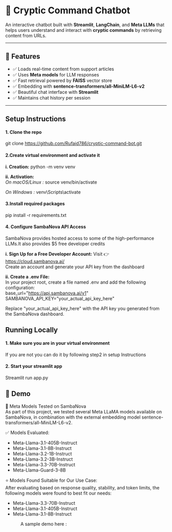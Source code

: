 # 💬 Cryptic Command Chatbot

An interactive chatbot built with **Streamlit**, **LangChain**, and **Meta LLMs** that helps users understand and interact with **cryptic commands** by retrieving content from URLs.

---

## 🚀 Features

- ✅ Loads real-time content from support articles
- ✅ Uses **Meta models** for LLM responses
- ✅ Fast retrieval powered by **FAISS** vector store
- ✅ Embedding with **sentence-transformers/all-MiniLM-L6-v2**
- ✅ Beautiful chat interface with **Streamlit**
- ✅ Maintains chat history per session

---

## Setup Instructions

####  1. Clone the repo
git clone https://github.com/Rufaid786/cryptic-command-bot.git 

####  2.Create virtual environment and activate it

**i. Creation:**
python -m venv venv

**ii. Activation:** <br>
*On macOS/Linux :*
source venv/bin/activate

*On Windows :*
venv\Scripts\activate 

####  3.Install required packages
pip install -r requirements.txt

####  4. Configure SambaNova API Access
SambaNova provides hosted access to some of the high-performance LLMs.It also provides $5 free developer credits

**i. Sign Up for a Free Developer Account:**
Visit 👉 https://cloud.sambanova.ai/  <br>
Create an account and generate your API key from the dashboard

**ii. Create a .env File:** <br>
In your project root, create a file named .env and add the following configuration: <br>
base_url="https://api.sambanova.ai/v1"
SAMBANOVA_API_KEY="your_actual_api_key_here"

Replace "your_actual_api_key_here" with the API key you generated from the SambaNova dashboard.



## Running Locally

####  1. Make sure you are in your virtual environment
If you are not you can do it by following step2 in setup Instructions

####  2. Start your streamlit app
Streamlit run app.py


## 🎥 Demo
🧪 Meta Models Tested on SambaNova <br>
As part of this project, we tested several Meta LLaMA models available on SambaNova, in combination with the external embedding model sentence-transformers/all-MiniLM-L6-v2. <br>

✅ Models Evaluated: 
<ul>
    <li>Meta-Llama-3.1-405B-Instruct</li>
    <li>Meta-Llama-3.1-8B-Instruct</li>
    <li>Meta-Llama-3.2-1B-Instruct</li>
    <li>Meta-Llama-3.2-3B-Instruct</li>
    <li>Meta-Llama-3.3-70B-Instruct</li>
    <li>Meta-Llama-Guard-3-8B</li>
</ul>

⭐ Models Found Suitable for Our Use Case: <br>
After evaluating based on response quality, stability, and token limits, the following models were found to best fit our needs: <br>

<ul>
    <li>Meta-Llama-3.3-70B-Instruct</li>
    <li>Meta-Llama-3.1-405B-Instruct</li>
    <li>Meta-Llama-3.1-8B-Instruct</li>
<ul>

<p>
A sample demo here :
</p>






